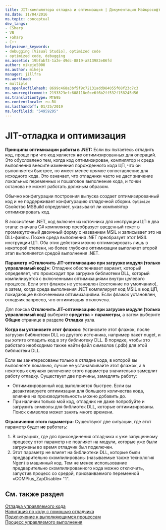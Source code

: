```yaml
---
title: JIT-компилятора отладка и оптимизация | Документация Майкрософт
ms.date: 11/04/2016
ms.topic: conceptual
dev_langs:
- CSharp
- VB
- FSharp
- C++
helpviewer_keywords:
- debugging [Visual Studio], optimized code
- optimized code, debugging
ms.assetid: 19bfabf3-1a2e-49dc-8819-a813982e86fd
author: mikejo5000
ms.author: mikejo
manager: jillfra
ms.workload:
- multiple
ms.openlocfilehash: 8699c468a3bf5f9c72131add984055f08f23c7c3
ms.sourcegitcommit: 2193323efc608118e0ce6f6b2ff532f158245d56
ms.translationtype: MTE95
ms.contentlocale: ru-RU
ms.lasthandoff: 01/25/2019
ms.locfileid: "54959295"
---
```

# <a name="jit-optimization-and-debugging"></a>JIT-отладка и оптимизация
**Принципы оптимизации работы в .NET:** Если вы пытаетесь отладить код, проще при что код является **не** оптимизированных для операций. Это обусловлено тем, когда код оптимизирован, компилятор и среда выполнения внесите изменения порожденного кода ЦП, что он выполняется быстрее, но имеет менее прямое сопоставление для исходного кода. Это означает, что отладчики часто не даст значение локальных переменных и пошаговое выполнение кода, и точки останова не может работать должным образом.

Обычно конфигурации построения выпуска создает оптимизированный код и не поддерживает конфигурацию отладочной сборки. `Optimize` Свойство MSBuild определяет, указывают ли компилятор оптимизировать код.

В экосистеме .NET, код включен из источника для инструкции ЦП в два этапа: сначала C# компилятор преобразует введенный текст в промежуточный двоичный форму с названием MSIL и записывает это на DLL-файлы. Позже среда выполнения .NET преобразует этот MSIL инструкции ЦП. Оба этих действия можно оптимизировать лишь в некоторой степени, но более глубокие оптимизации выполняет второй этап выполняется средой выполнения .NET.

**Параметр «Отключить JIT-оптимизацию при загрузке модуля (только управляемый код)»:** Отладчик обеспечивает вариант, который определяет, что происходит при загрузке библиотеки DLL, который компилируется с включенными оптимизациями внутри целевого процесса. Если этот флажок не установлен (состояние по умолчанию), а затем, когда среда выполнения .NET компилирует код MSIL в код ЦП, покидающие включенными оптимизациями. Если флажок установлен, отладчик запросов, что оптимизация отключена.

Для поиска **Отключить JIT-оптимизацию при загрузке модуля (только управляемый код)** выберите **средства** > **параметры**, а затем выберите  **Общие** странице в разделе **Отладка** узла.

**Когда вы установите этот флажок:** Установите этот флажок, после загрузки библиотеки DLL из другого источника, например пакет nuget, и вы хотите отладить код в эту библиотеку DLL. В порядке, чтобы это работало необходимо также найти файл символов (.pdb) для этой библиотеки DLL.

Если вы заинтересованы только в отладке кода, в которой вы выполняете локально, лучше не устанавливайте этот флажок, а в некоторых случаях включение этого параметра значительно замедлит работу отладку. Существует две причины, замедлять работу:

* Оптимизированный код выполняется быстрее. Если вы дезактивируете оптимизации для большого количества кода, влияние на производительность можно добавить до.
* При наличии только мой код, отладчик не даже попробуйте и загрузить символы для библиотек DLL, которые оптимизированы. Поиск символов может занять много времени.

**Ограничения этого параметра:** Существуют две ситуации, где этот параметр будет **не** работать:

1. В ситуациях, где для присоединения отладчика к уже запущенному процессу этот параметр не повлияет на модули, которые уже были загружены во время отладчик был подключен.
2. Этот параметр не влияет на библиотеки DLL, которые были предварительно скомпилированы (называемые также технология Ngen) в машинный код. Тем не менее использование предварительно скомпилированного кода можно отключить, запустив процесс со средой, присваиваемого переменной «COMPlus_ZapDisable» "1".

## <a name="see-also"></a>См. также раздел  
 [Отладка управляемого кода](../debugger/debugging-managed-code.md)   
 [Навигация по коду с помощью отладчика](../debugger/navigating-through-code-with-the-debugger.md)   
 [Подключение к выполняющимся процессам](../debugger/attach-to-running-processes-with-the-visual-studio-debugger.md)   
 [Процесс управляемого выполнения](/dotnet/standard/managed-execution-process)
